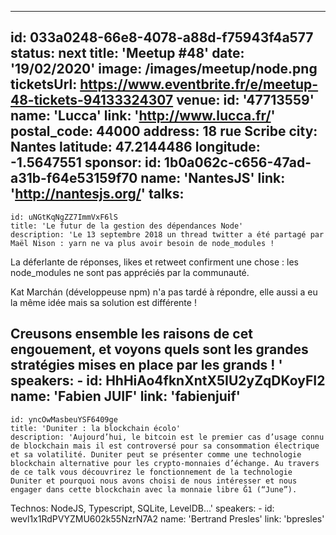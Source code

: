 ---
id: 033a0248-66e8-4078-a88d-f75943f4a577
status: next
title: 'Meetup #48'
date: '19/02/2020'
image: /images/meetup/node.png
ticketsUrl: https://www.eventbrite.fr/e/meetup-48-tickets-94133324307
venue:
  id: '47713559'
  name: 'Lucca'
  link: 'http://www.lucca.fr/'
  postal_code: 44000
  address: 18 rue Scribe
  city: Nantes
  latitude: 47.2144486 
  longitude: -1.5647551
sponsor:
    id: 1b0a062c-c656-47ad-a31b-f64e53159f70
    name: 'NantesJS'
    link: 'http://nantesjs.org/'
talks:
  -
    id: uNGtKqNgZZ7ImmVxF6lS
    title: 'Le futur de la gestion des dépendances Node'
    description: 'Le 13 septembre 2018 un thread twitter a été partagé par Maël Nison : yarn ne va plus avoir besoin de node_modules !
La déferlante de réponses, likes et retweet confirment une chose : les node_modules ne sont pas appréciés par la communauté.

Kat Marchán (développeuse npm) n&#x27;a pas tardé à répondre, elle aussi a eu la même idée mais sa solution est différente !

Creusons ensemble les raisons de cet engouement, et voyons quels sont les grandes stratégies mises en place par les grands !
'
    speakers:
      -
          id: HhHiAo4fknXntX5IU2yZqDKoyFI2
          name: 'Fabien JUIF'
          link: 'fabienjuif'
  -
    id: yncOwMasbeuYSF6409ge
    title: 'Duniter : la blockchain écolo'
    description: 'Aujourd’hui, le bitcoin est le premier cas d’usage connu de blockchain mais il est controversé pour sa consommation électrique et sa volatilité. Duniter peut se présenter comme une technologie blockchain alternative pour les crypto-monnaies d’échange. Au travers de ce talk vous découvrirez le fonctionnement de la technologie Duniter et pourquoi nous avons choisi de nous intéresser et nous engager dans cette blockchain avec la monnaie libre Ğ1 (“June”).

Technos: NodeJS, Typescript, SQLite, LevelDB...'
    speakers:
      -
          id: wevl1x1RdPVYZMU602k55NzrN7A2
          name: 'Bertrand Presles'
          link: 'bpresles'
